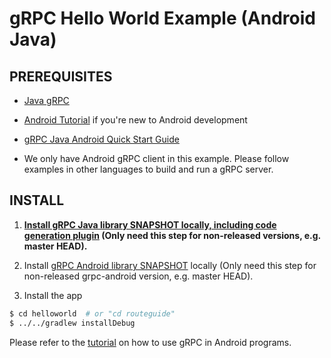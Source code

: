 gRPC Hello World Example (Android Java)
========================

PREREQUISITES
-------------
- [Java gRPC](https://github.com/grpc/grpc-java)

- [Android Tutorial](https://developer.android.com/training/basics/firstapp/index.html) if you're new to Android development

- [gRPC Java Android Quick Start Guide](https://grpc.io/docs/quickstart/android.html)

- We only have Android gRPC client in this example. Please follow examples in other languages to build and run a gRPC server.

INSTALL
-------

1. **[Install gRPC Java library SNAPSHOT locally, including code generation plugin](../../COMPILING.md) (Only need this step for non-released versions, e.g. master HEAD).**

2. Install [gRPC Android library SNAPSHOT](../../android) locally (Only need this step for non-released grpc-android version, e.g. master HEAD).

3. Install the app
```sh
$ cd helloworld  # or "cd routeguide"
$ ../../gradlew installDebug
```

Please refer to the
[tutorial](https://grpc.io/docs/tutorials/basic/android.html) on
how to use gRPC in Android programs.
